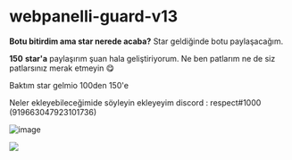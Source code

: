 # webpanelli-guard-v13

**Botu bitirdim ama star nerede acaba?** Star geldiğinde botu paylaşacağım.

**150** **star'a** paylaşırım şuan hala geliştiriyorum. Ne ben patlarım ne de siz patlarsınız merak etmeyin 😋

Baktım star gelmio 100den 150'e

Neler ekleyebileceğimide söyleyin ekleyeyim discord : respect#1000 (919663047923101736)

![image](https://user-images.githubusercontent.com/79569914/151966206-ea37ee3f-c5c2-4791-8814-9c2c9f05a201.png)

![](https://komarev.com/ghpvc/?username=respect0&color=dc143c)
